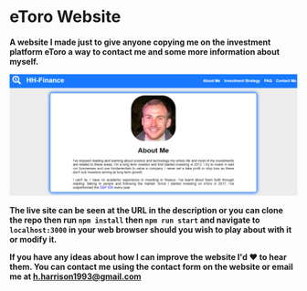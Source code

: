 <h1>eToro Website</h1>

**A website I made just to give anyone copying me on the investment platform eToro a way to contact me and some more information about myself.**

![Homepage Screenshot](./public/AppScreenshot.PNG)

**The live site can be seen at the URL in the description or you can clone the repo then run `npm install` then `npm run start` and navigate to `localhost:3000` in your web browser should you wish to play about with it or modify it.**

**If you have any ideas about how I can improve the website I'd ❤️ to hear them. You can contact me using the contact form on the website or email me at h.harrison1993@gmail.com**
